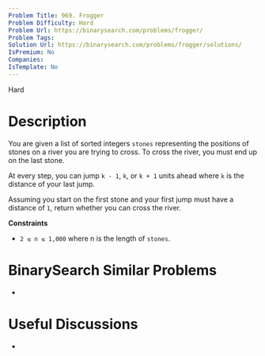 ```yaml
---
Problem Title: 969. Frogger
Problem Difficulty: Hard
Problem Url: https://binarysearch.com/problems/frogger/
Problem Tags: 
Solution Url: https://binarysearch.com/problems/frogger/solutions/
IsPremium: No
Companies: 
IsTemplate: No
---
```


<span style="color: ;">Hard</span>

# Description

You are given a list of sorted integers `stones` representing the positions of stones on a river you are trying to cross. To cross the river, you must end up on the last stone.

At every step, you can jump `k - 1`, `k`, or `k + 1` units ahead where `k` is the distance of your last jump.

Assuming you start on the first stone and your first jump must have a distance of `1`, return whether you can cross the river.

**Constraints**

- `2 ≤ n ≤ 1,000` where n is the length of `stones`.

# BinarySearch Similar Problems

- []()

# Useful Discussions

- []()
